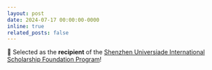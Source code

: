 ```yaml
---
layout: post
date: 2024-07-17 00:00:00-0000
inline: true
related_posts: false
---
```


🎉 Selected as the **recipient** of the [Shenzhen Universiade International Scholarship Foundation Program](https://www.suisf.org.cn/info/1009/1384.htm)!
